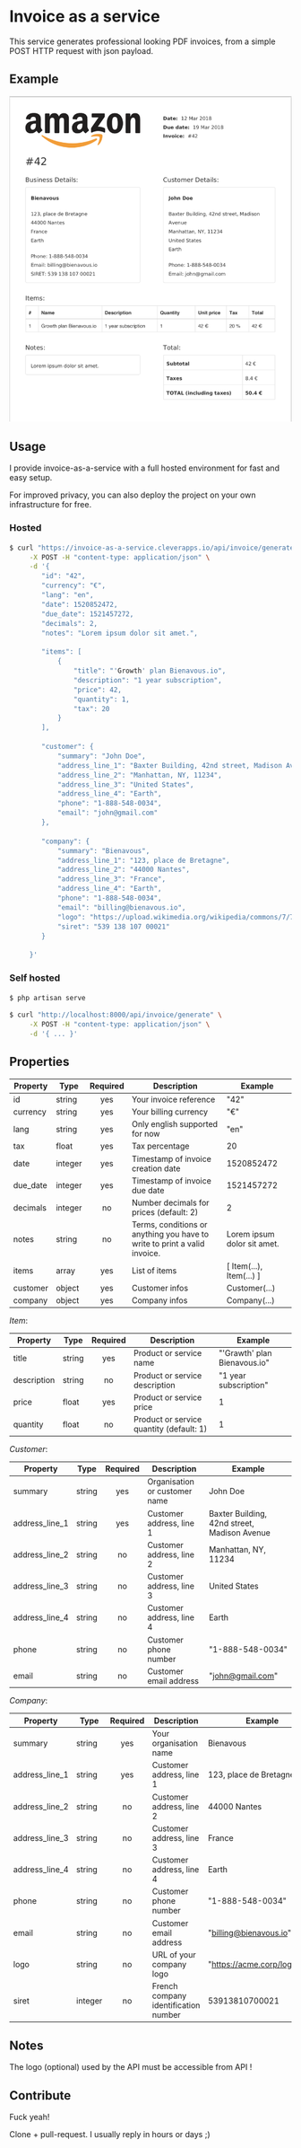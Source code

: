 # Invoice as a service

This service generates professional looking PDF invoices, from a simple POST HTTP request with json payload.

## Example

![Screenshot](/example.png)

## Usage

I provide invoice-as-a-service with a full hosted environment for fast and easy setup.

For improved privacy, you can also deploy the project on your own infrastructure for free.

### Hosted

```sh
$ curl "https://invoice-as-a-service.cleverapps.io/api/invoice/generate" \
     -X POST -H "content-type: application/json" \
     -d '{
        "id": "42",
        "currency": "€",
        "lang": "en",
        "date": 1520852472,
        "due_date": 1521457272,
        "decimals": 2,
        "notes": "Lorem ipsum dolor sit amet.",

        "items": [
            {
                "title": "'Growth' plan Bienavous.io",
                "description": "1 year subscription",
                "price": 42,
                "quantity": 1,
                "tax": 20
            }
        ],

        "customer": {
            "summary": "John Doe",
            "address_line_1": "Baxter Building, 42nd street, Madison Avenue",
            "address_line_2": "Manhattan, NY, 11234",
            "address_line_3": "United States",
            "address_line_4": "Earth",
            "phone": "1-888-548-0034",
            "email": "john@gmail.com"
        },

        "company": {
            "summary": "Bienavous",
            "address_line_1": "123, place de Bretagne",
            "address_line_2": "44000 Nantes",
            "address_line_3": "France",
            "address_line_4": "Earth",
            "phone": "1-888-548-0034",
            "email": "billing@bienavous.io",
            "logo": "https://upload.wikimedia.org/wikipedia/commons/7/70/Amazon_logo_plain.svg",
            "siret": "539 138 107 00021"
        }

     }'
```

### Self hosted

```sh
$ php artisan serve
```

```sh
$ curl "http://localhost:8000/api/invoice/generate" \
     -X POST -H "content-type: application/json" \
     -d '{ ... }'
```

## Properties

| Property | Type | Required | Description | Example |
| --- | --- | :---: | --- | --- |
| id | string | yes | Your invoice reference | "42" |
| currency | string | yes | Your billing currency | "€" |
| lang | string | yes | Only english supported for now | "en" |
| tax | float | yes | Tax percentage | 20 |
| date | integer | yes | Timestamp of invoice creation date | 1520852472 |
| due_date | integer | yes | Timestamp of invoice due date | 1521457272 |
| decimals | integer | no | Number decimals for prices (default: 2) | 2 |
| notes | string | no | Terms, conditions or anything you have to write to print a valid invoice. | Lorem ipsum dolor sit amet. |
| items | array | yes | List of items | [ Item(...), Item(...) ] |
| customer | object | yes | Customer infos | Customer(...) |
| company | object | yes | Company infos | Company(...) |

*Item*:

| Property | Type | Required | Description | Example |
| --- | --- | :---: | --- | --- |
| title | string | yes | Product or service name | "'Grawth' plan Bienavous.io" |
| description | string | no | Product or service description | "1 year subscription" |
| price | float | yes | Product or service price | 1 |
| quantity | float | no | Product or service quantity (default: 1) | 1 |

*Customer*:

| Property | Type | Required | Description | Example |
| --- | --- | :---: | --- | --- |
| summary | string | yes | Organisation or customer name | John Doe |
| address_line_1 | string | yes | Customer address, line 1 | Baxter Building, 42nd street, Madison Avenue |
| address_line_2 | string | no | Customer address, line 2 | Manhattan, NY, 11234 |
| address_line_3 | string | no | Customer address, line 3 | United States |
| address_line_4 | string | no | Customer address, line 4 | Earth |
| phone | string | no | Customer phone number | "1-888-548-0034" |
| email | string | no | Customer email address | "john@gmail.com" |

*Company*:

| Property | Type | Required | Description | Example |
| --- | --- | :---: | --- | --- |
| summary | string | yes | Your organisation name | Bienavous |
| address_line_1 | string | yes | Customer address, line 1 | 123, place de Bretagne |
| address_line_2 | string | no | Customer address, line 2 | 44000 Nantes |
| address_line_3 | string | no | Customer address, line 3 | France |
| address_line_4 | string | no | Customer address, line 4 | Earth |
| phone | string | no | Customer phone number | "1-888-548-0034" |
| email | string | no | Customer email address | "billing@bienavous.io" |
| logo | string | no | URL of your company logo | "https://acme.corp/logo.png" |
| siret | integer | no | French company identification number | 53913810700021 |

## Notes

The logo (optional) used by the API must be accessible from API !

## Contribute

Fuck yeah!

Clone + pull-request. I usually reply in hours or days ;)
